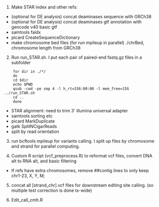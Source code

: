 1. Make STAR index and other refs:
  - (optional for DE analysis) concat deaminases sequence with GRCh38
  - (optional for DE analysis) concat deaminases gtf annotation with gencode v40 basic gtf
  - samtools faidx
  - picard CreateSequenceDictionary
  - make chromosome bed files (for run mpileup in parallel)
   ./chrBed, chromosome length from GRCh38

2. Run run_STAR.sh. 
    I put each pair of paired-end fastq.gz files in a subfolder
```
    for dir in ./*/
    do
    cd $dir
    echo $PWD
    qsub -cwd -pe smp 4 -l h_rt=336:00:00 -l mem_free=15G ../run_STAR.sh 
    cd ..
    done
```

- STAR alignment: need to trim 3' illumina universal adapter
- samtools sorting etc
- picard MarkDuplicate
- gatk SplitNCigarReads
- split by read orientation

3. run bcftools mpileup for variants calling. I split up files by chromosome and strand for parallel computing.

4. Custom R script (vcf_preprocess.R) to reformat vcf files, convert DNA alt to RNA alt, and basic filtering
  - If refs have extra chromosomes, remove ##contig lines to only keep chr1-23, X, Y, M;

5. concat all [strand_chr].vcf files for downstream editing site calling. (so multiple test correction is done tx-wide)

6. Edit_call_cmh.R
